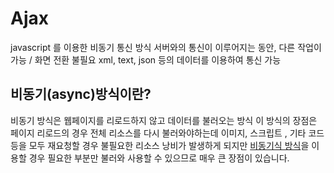 Ajax
======
javascript 를 이용한 비동기 통신 방식
서버와의 통신이 이루어지는 동안, 다른 작업이 가능 / 화면 전환 불필요
xml, text, json 등의 데이터를 이용하여 통신 가능

 비동기(async)방식이란?
 ------
비동기 방식은 웹페이지를 리로드하지 않고 데이터를 불러오는 방식
이 방식의 장점은 페이지 리로드의 경우 전체 리소스를 다시 불러와야하는데 이미지, 스크립트 , 기타 코드등을 모두 재요청할 경우 불필요한 리소스 낭비가 발생하게 되지만
<u>비동기식 방식</u>을 이용할 경우 필요한 부분만 불러와 사용할 수 있으므로 매우 큰 장점이 있습니다.

